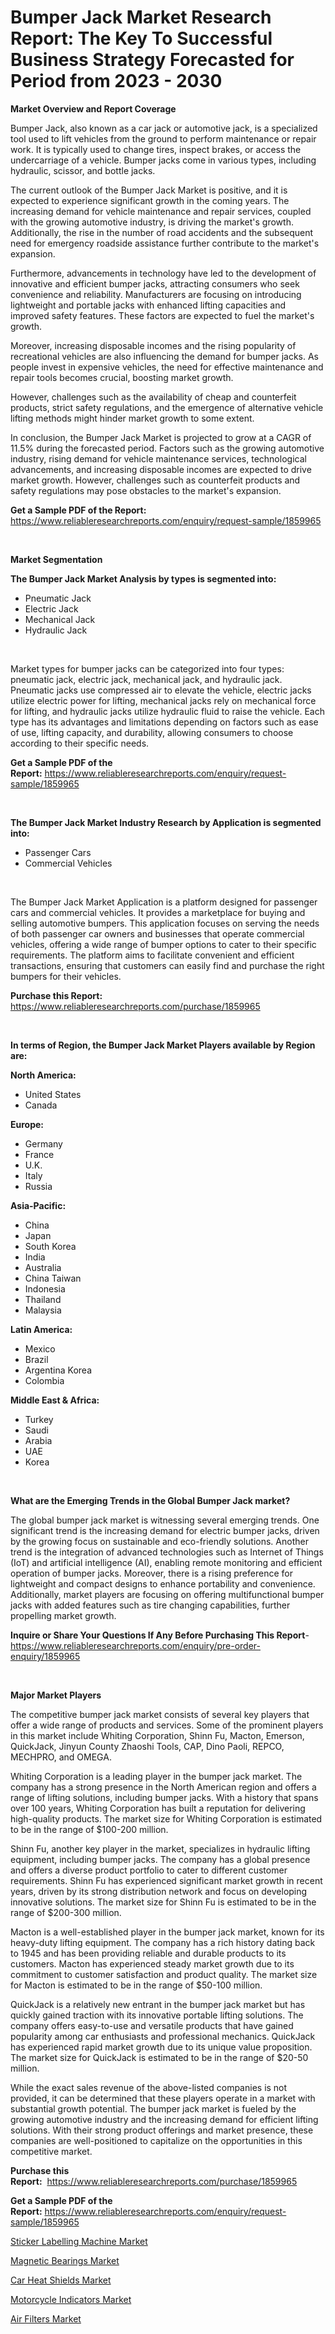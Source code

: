 <p><h1>Bumper Jack Market Research Report: The Key To Successful Business Strategy Forecasted for Period from 2023 - 2030</h1></p><p><strong>Market Overview and Report Coverage</strong></p>
<p><p>Bumper Jack, also known as a car jack or automotive jack, is a specialized tool used to lift vehicles from the ground to perform maintenance or repair work. It is typically used to change tires, inspect brakes, or access the undercarriage of a vehicle. Bumper jacks come in various types, including hydraulic, scissor, and bottle jacks.</p><p>The current outlook of the Bumper Jack Market is positive, and it is expected to experience significant growth in the coming years. The increasing demand for vehicle maintenance and repair services, coupled with the growing automotive industry, is driving the market's growth. Additionally, the rise in the number of road accidents and the subsequent need for emergency roadside assistance further contribute to the market's expansion.</p><p>Furthermore, advancements in technology have led to the development of innovative and efficient bumper jacks, attracting consumers who seek convenience and reliability. Manufacturers are focusing on introducing lightweight and portable jacks with enhanced lifting capacities and improved safety features. These factors are expected to fuel the market's growth.</p><p>Moreover, increasing disposable incomes and the rising popularity of recreational vehicles are also influencing the demand for bumper jacks. As people invest in expensive vehicles, the need for effective maintenance and repair tools becomes crucial, boosting market growth.</p><p>However, challenges such as the availability of cheap and counterfeit products, strict safety regulations, and the emergence of alternative vehicle lifting methods might hinder market growth to some extent.</p><p>In conclusion, the Bumper Jack Market is projected to grow at a CAGR of 11.5% during the forecasted period. Factors such as the growing automotive industry, rising demand for vehicle maintenance services, technological advancements, and increasing disposable incomes are expected to drive market growth. However, challenges such as counterfeit products and safety regulations may pose obstacles to the market's expansion.</p></p>
<p><strong>Get a Sample PDF of the Report:</strong> <a href="https://www.reliableresearchreports.com/enquiry/request-sample/1859965">https://www.reliableresearchreports.com/enquiry/request-sample/1859965</a></p>
<p>&nbsp;</p>
<p><strong>Market Segmentation</strong></p>
<p><strong>The Bumper Jack Market Analysis by types is segmented into:</strong></p>
<p><ul><li>Pneumatic Jack</li><li>Electric Jack</li><li>Mechanical Jack</li><li>Hydraulic Jack</li></ul></p>
<p>&nbsp;</p>
<p><p>Market types for bumper jacks can be categorized into four types: pneumatic jack, electric jack, mechanical jack, and hydraulic jack. Pneumatic jacks use compressed air to elevate the vehicle, electric jacks utilize electric power for lifting, mechanical jacks rely on mechanical force for lifting, and hydraulic jacks utilize hydraulic fluid to raise the vehicle. Each type has its advantages and limitations depending on factors such as ease of use, lifting capacity, and durability, allowing consumers to choose according to their specific needs.</p></p>
<p><strong>Get a Sample PDF of the Report:</strong>&nbsp;<a href="https://www.reliableresearchreports.com/enquiry/request-sample/1859965">https://www.reliableresearchreports.com/enquiry/request-sample/1859965</a></p>
<p>&nbsp;</p>
<p><strong>The Bumper Jack Market Industry Research by Application is segmented into:</strong></p>
<p><ul><li>Passenger Cars</li><li>Commercial Vehicles</li></ul></p>
<p>&nbsp;</p>
<p><p>The Bumper Jack Market Application is a platform designed for passenger cars and commercial vehicles. It provides a marketplace for buying and selling automotive bumpers. This application focuses on serving the needs of both passenger car owners and businesses that operate commercial vehicles, offering a wide range of bumper options to cater to their specific requirements. The platform aims to facilitate convenient and efficient transactions, ensuring that customers can easily find and purchase the right bumpers for their vehicles.</p></p>
<p><strong>Purchase this Report:</strong>&nbsp; <a href="https://www.reliableresearchreports.com/purchase/1859965">https://www.reliableresearchreports.com/purchase/1859965</a></p>
<p>&nbsp;</p>
<p><strong>In terms of Region, the Bumper Jack Market Players available by Region are:</strong></p>
<p>
    <p> <strong> North America: </strong>
        <ul>
            <li>United States</li>
            <li>Canada</li>
        </ul>
        </p> 
    <p> <strong> Europe: </strong>
        <ul>
            <li>Germany</li>
            <li>France</li>
            <li>U.K.</li>
            <li>Italy</li>
            <li>Russia</li>
        </ul>
        </p> 
    <p> <strong> Asia-Pacific: </strong>
        <ul>
            <li>China</li>
            <li>Japan</li>
            <li>South Korea</li>
            <li>India</li>
            <li>Australia</li>
            <li>China Taiwan</li>
            <li>Indonesia</li>
            <li>Thailand</li>
            <li>Malaysia</li>
        </ul>
        </p> 
    <p> <strong> Latin America: </strong>
        <ul>
            <li>Mexico</li>
            <li>Brazil</li>
            <li>Argentina Korea</li>
            <li>Colombia</li>
        </ul>
        </p> 
    <p> <strong> Middle East & Africa: </strong>
        <ul>
            <li>Turkey</li>
            <li>Saudi</li>
            <li>Arabia</li>
            <li>UAE</li>
            <li>Korea</li>
        </ul>
    </p>
    </p>
<p>&nbsp;</p>
<p><strong>What are the Emerging Trends in the Global Bumper Jack market?</strong></p>
<p><p>The global bumper jack market is witnessing several emerging trends. One significant trend is the increasing demand for electric bumper jacks, driven by the growing focus on sustainable and eco-friendly solutions. Another trend is the integration of advanced technologies such as Internet of Things (IoT) and artificial intelligence (AI), enabling remote monitoring and efficient operation of bumper jacks. Moreover, there is a rising preference for lightweight and compact designs to enhance portability and convenience. Additionally, market players are focusing on offering multifunctional bumper jacks with added features such as tire changing capabilities, further propelling market growth.</p></p>
<p><strong>Inquire or Share Your Questions If Any Before Purchasing This Report</strong>- <a href="https://www.reliableresearchreports.com/enquiry/pre-order-enquiry/1859965">https://www.reliableresearchreports.com/enquiry/pre-order-enquiry/1859965</a></p>
<p>&nbsp;</p>
<p><strong>Major Market Players</strong></p>
<p><p>The competitive bumper jack market consists of several key players that offer a wide range of products and services. Some of the prominent players in this market include Whiting Corporation, Shinn Fu, Macton, Emerson, QuickJack, Jinyun County Zhaoshi Tools, CAP, Dino Paoli, REPCO, MECHPRO, and OMEGA.</p><p>Whiting Corporation is a leading player in the bumper jack market. The company has a strong presence in the North American region and offers a range of lifting solutions, including bumper jacks. With a history that spans over 100 years, Whiting Corporation has built a reputation for delivering high-quality products. The market size for Whiting Corporation is estimated to be in the range of $100-200 million.</p><p>Shinn Fu, another key player in the market, specializes in hydraulic lifting equipment, including bumper jacks. The company has a global presence and offers a diverse product portfolio to cater to different customer requirements. Shinn Fu has experienced significant market growth in recent years, driven by its strong distribution network and focus on developing innovative solutions. The market size for Shinn Fu is estimated to be in the range of $200-300 million.</p><p>Macton is a well-established player in the bumper jack market, known for its heavy-duty lifting equipment. The company has a rich history dating back to 1945 and has been providing reliable and durable products to its customers. Macton has experienced steady market growth due to its commitment to customer satisfaction and product quality. The market size for Macton is estimated to be in the range of $50-100 million.</p><p>QuickJack is a relatively new entrant in the bumper jack market but has quickly gained traction with its innovative portable lifting solutions. The company offers easy-to-use and versatile products that have gained popularity among car enthusiasts and professional mechanics. QuickJack has experienced rapid market growth due to its unique value proposition. The market size for QuickJack is estimated to be in the range of $20-50 million.</p><p>While the exact sales revenue of the above-listed companies is not provided, it can be determined that these players operate in a market with substantial growth potential. The bumper jack market is fueled by the growing automotive industry and the increasing demand for efficient lifting solutions. With their strong product offerings and market presence, these companies are well-positioned to capitalize on the opportunities in this competitive market.</p></p>
<p><strong>Purchase this Report:</strong>&nbsp;&nbsp;<a href="https://www.reliableresearchreports.com/purchase/1859965">https://www.reliableresearchreports.com/purchase/1859965</a></p>
<p></p>
<p><strong>Get a Sample PDF of the Report:</strong>&nbsp;<a href="https://www.reliableresearchreports.com/enquiry/request-sample/1859965">https://www.reliableresearchreports.com/enquiry/request-sample/1859965</a></p>
<p><p><a href="https://www.linkedin.com/pulse/sticker-labelling-machine-market-share-amp-new-trends-analysis-x4ake/">Sticker Labelling Machine Market</a></p><p><a href="https://medium.com/@alaynagrant2023/magnetic-bearings-market-report-reveals-the-latest-trends-and-growth-opportunities-of-this-market-89f469c90a5f">Magnetic Bearings Market</a></p><p><a href="https://github.com/scarol104/Market-Research-Report-List-1/blob/main/car-heat-shields-market.md">Car Heat Shields Market</a></p><p><a href="https://github.com/deliacustodio40/Market-Research-Report-List-1/blob/main/motorcycle-indicators-market.md">Motorcycle Indicators Market</a></p><p><a href="https://medium.com/@dexterhayes2023/air-filters-market-analysis-and-sze-forecasted-for-period-from-2023-to-2030-5726ae725999">Air Filters Market</a></p></p>